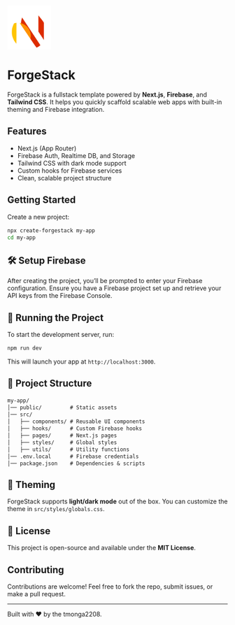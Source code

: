 <p align="left">
  <img src="forgestack.png" alt="ForgeStack Logo" width="100" />
</p>

# ForgeStack

ForgeStack is a fullstack template powered by **Next.js**, **Firebase**, and **Tailwind CSS**. It helps you quickly scaffold scalable web apps with built-in theming and Firebase integration.

## Features

- Next.js (App Router)
- Firebase Auth, Realtime DB, and Storage
- Tailwind CSS with dark mode support
- Custom hooks for Firebase services
- Clean, scalable project structure

## Getting Started

Create a new project:

```bash
npx create-forgestack my-app
cd my-app
```

## 🛠 Setup Firebase

After creating the project, you’ll be prompted to enter your Firebase configuration. Ensure you have a Firebase project set up and retrieve your API keys from the Firebase Console.

## 🚀 Running the Project

To start the development server, run:

```sh
npm run dev
```

This will launch your app at `http://localhost:3000`.

## 📂 Project Structure

```
my-app/
│── public/         # Static assets
│── src/
│   ├── components/ # Reusable UI components
│   ├── hooks/      # Custom Firebase hooks
│   ├── pages/      # Next.js pages
│   ├── styles/     # Global styles
│   ├── utils/      # Utility functions
│── .env.local      # Firebase credentials
│── package.json    # Dependencies & scripts
```

## 🎨 Theming

ForgeStack supports **light/dark mode** out of the box. You can customize the theme in `src/styles/globals.css`.

## 📜 License

This project is open-source and available under the **MIT License**.

## Contributing

Contributions are welcome! Feel free to fork the repo, submit issues, or make a pull request.

---

Built with ❤️ by the tmonga2208.
